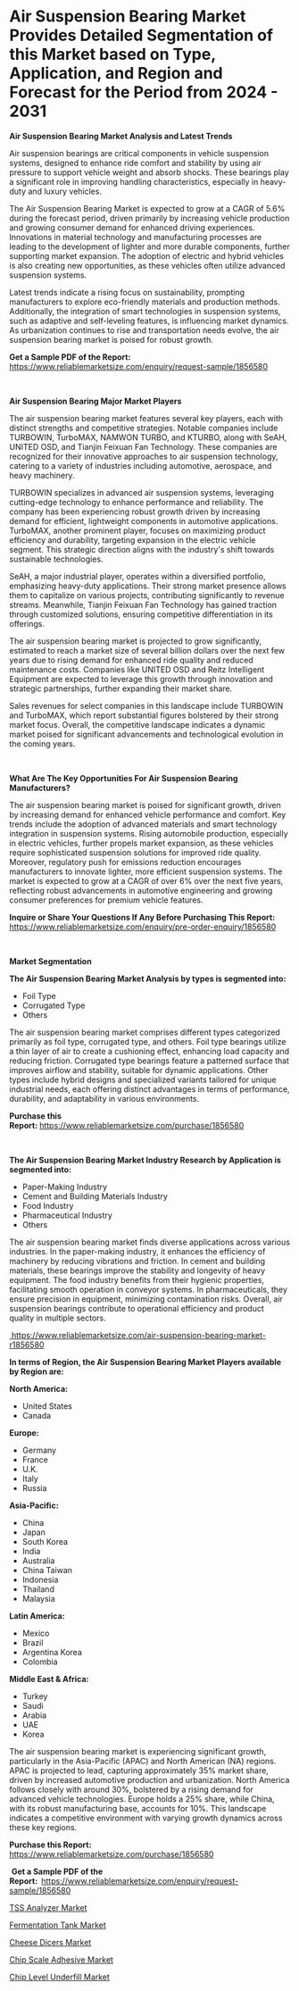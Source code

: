 <p><h1>Air Suspension Bearing Market Provides Detailed Segmentation of this Market based on Type, Application, and Region and Forecast for the Period from 2024 - 2031</h1></p><p><strong>Air Suspension Bearing Market Analysis and Latest Trends</strong></p>
<p><p>Air suspension bearings are critical components in vehicle suspension systems, designed to enhance ride comfort and stability by using air pressure to support vehicle weight and absorb shocks. These bearings play a significant role in improving handling characteristics, especially in heavy-duty and luxury vehicles.</p><p>The Air Suspension Bearing Market is expected to grow at a CAGR of 5.6% during the forecast period, driven primarily by increasing vehicle production and growing consumer demand for enhanced driving experiences. Innovations in material technology and manufacturing processes are leading to the development of lighter and more durable components, further supporting market expansion. The adoption of electric and hybrid vehicles is also creating new opportunities, as these vehicles often utilize advanced suspension systems.</p><p>Latest trends indicate a rising focus on sustainability, prompting manufacturers to explore eco-friendly materials and production methods. Additionally, the integration of smart technologies in suspension systems, such as adaptive and self-leveling features, is influencing market dynamics. As urbanization continues to rise and transportation needs evolve, the air suspension bearing market is poised for robust growth.</p></p>
<p><strong>Get a Sample PDF of the Report:&nbsp;</strong> <a href="https://www.reliablemarketsize.com/enquiry/request-sample/1856580?utm_campaign=1131&utm_medium=2&utm_source=Github&utm_content=ia&utm_term=20102024&utm_id=air-suspension-bearing">https://www.reliablemarketsize.com/enquiry/request-sample/1856580</a></p>
<p>&nbsp;</p>
<p><strong>Air Suspension Bearing Major Market Players</strong></p>
<p><p>The air suspension bearing market features several key players, each with distinct strengths and competitive strategies. Notable companies include TURBOWIN, TurboMAX, NAMWON TURBO, and KTURBO, along with SeAH, UNITED OSD, and Tianjin Feixuan Fan Technology. These companies are recognized for their innovative approaches to air suspension technology, catering to a variety of industries including automotive, aerospace, and heavy machinery.</p><p>TURBOWIN specializes in advanced air suspension systems, leveraging cutting-edge technology to enhance performance and reliability. The company has been experiencing robust growth driven by increasing demand for efficient, lightweight components in automotive applications. TurboMAX, another prominent player, focuses on maximizing product efficiency and durability, targeting expansion in the electric vehicle segment. This strategic direction aligns with the industry's shift towards sustainable technologies.</p><p>SeAH, a major industrial player, operates within a diversified portfolio, emphasizing heavy-duty applications. Their strong market presence allows them to capitalize on various projects, contributing significantly to revenue streams. Meanwhile, Tianjin Feixuan Fan Technology has gained traction through customized solutions, ensuring competitive differentiation in its offerings.</p><p>The air suspension bearing market is projected to grow significantly, estimated to reach a market size of several billion dollars over the next few years due to rising demand for enhanced ride quality and reduced maintenance costs. Companies like UNITED OSD and Reitz Intelligent Equipment are expected to leverage this growth through innovation and strategic partnerships, further expanding their market share.</p><p>Sales revenues for select companies in this landscape include TURBOWIN and TurboMAX, which report substantial figures bolstered by their strong market focus. Overall, the competitive landscape indicates a dynamic market poised for significant advancements and technological evolution in the coming years.</p></p>
<p>&nbsp;</p>
<p><strong>What Are The Key Opportunities For Air Suspension Bearing Manufacturers?</strong></p>
<p><p>The air suspension bearing market is poised for significant growth, driven by increasing demand for enhanced vehicle performance and comfort. Key trends include the adoption of advanced materials and smart technology integration in suspension systems. Rising automobile production, especially in electric vehicles, further propels market expansion, as these vehicles require sophisticated suspension solutions for improved ride quality. Moreover, regulatory push for emissions reduction encourages manufacturers to innovate lighter, more efficient suspension systems. The market is expected to grow at a CAGR of over 6% over the next five years, reflecting robust advancements in automotive engineering and growing consumer preferences for premium vehicle features.</p></p>
<p><strong>Inquire or Share Your Questions If Any Before Purchasing This Report:</strong> <a href="https://www.reliablemarketsize.com/enquiry/pre-order-enquiry/1856580?utm_campaign=1131&utm_medium=2&utm_source=Github&utm_content=ia&utm_term=20102024&utm_id=air-suspension-bearing">https://www.reliablemarketsize.com/enquiry/pre-order-enquiry/1856580</a></p>
<p>&nbsp;</p>
<p><strong>Market Segmentation</strong></p>
<p><strong>The Air Suspension Bearing Market Analysis by types is segmented into:</strong></p>
<p><ul><li>Foil Type</li><li>Corrugated Type</li><li>Others</li></ul></p>
<p><p>The air suspension bearing market comprises different types categorized primarily as foil type, corrugated type, and others. Foil type bearings utilize a thin layer of air to create a cushioning effect, enhancing load capacity and reducing friction. Corrugated type bearings feature a patterned surface that improves airflow and stability, suitable for dynamic applications. Other types include hybrid designs and specialized variants tailored for unique industrial needs, each offering distinct advantages in terms of performance, durability, and adaptability in various environments.</p></p>
<p><strong>Purchase this Report:&nbsp;</strong><a href="https://www.reliablemarketsize.com/purchase/1856580?utm_campaign=1131&utm_medium=2&utm_source=Github&utm_content=ia&utm_term=20102024&utm_id=air-suspension-bearing">https://www.reliablemarketsize.com/purchase/1856580</a></p>
<p>&nbsp;</p>
<p><strong>The Air Suspension Bearing Market Industry Research by Application is segmented into:</strong></p>
<p><ul><li>Paper-Making Industry</li><li>Cement and Building Materials Industry</li><li>Food Industry</li><li>Pharmaceutical Industry</li><li>Others</li></ul></p>
<p><p>The air suspension bearing market finds diverse applications across various industries. In the paper-making industry, it enhances the efficiency of machinery by reducing vibrations and friction. In cement and building materials, these bearings improve the stability and longevity of heavy equipment. The food industry benefits from their hygienic properties, facilitating smooth operation in conveyor systems. In pharmaceuticals, they ensure precision in equipment, minimizing contamination risks. Overall, air suspension bearings contribute to operational efficiency and product quality in multiple sectors.</p></p>
<p><a href="https://www.reliablemarketsize.com/air-suspension-bearing-market-r1856580?utm_campaign=1131&utm_medium=2&utm_source=Github&utm_content=ia&utm_term=20102024&utm_id=air-suspension-bearing">&nbsp;https://www.reliablemarketsize.com/air-suspension-bearing-market-r1856580</a></p>
<p><strong>In terms of Region, the Air Suspension Bearing Market Players available by Region are:</strong></p>
<p>
    <p> <strong> North America: </strong>
        <ul>
            <li>United States</li>
            <li>Canada</li>
        </ul>
        </p> 
    <p> <strong> Europe: </strong>
        <ul>
            <li>Germany</li>
            <li>France</li>
            <li>U.K.</li>
            <li>Italy</li>
            <li>Russia</li>
        </ul>
        </p> 
    <p> <strong> Asia-Pacific: </strong>
        <ul>
            <li>China</li>
            <li>Japan</li>
            <li>South Korea</li>
            <li>India</li>
            <li>Australia</li>
            <li>China Taiwan</li>
            <li>Indonesia</li>
            <li>Thailand</li>
            <li>Malaysia</li>
        </ul>
        </p> 
    <p> <strong> Latin America: </strong>
        <ul>
            <li>Mexico</li>
            <li>Brazil</li>
            <li>Argentina Korea</li>
            <li>Colombia</li>
        </ul>
        </p> 
    <p> <strong> Middle East & Africa: </strong>
        <ul>
            <li>Turkey</li>
            <li>Saudi</li>
            <li>Arabia</li>
            <li>UAE</li>
            <li>Korea</li>
        </ul>
    </p>
    </p>
<p><p>The air suspension bearing market is experiencing significant growth, particularly in the Asia-Pacific (APAC) and North American (NA) regions. APAC is projected to lead, capturing approximately 35% market share, driven by increased automotive production and urbanization. North America follows closely with around 30%, bolstered by a rising demand for advanced vehicle technologies. Europe holds a 25% share, while China, with its robust manufacturing base, accounts for 10%. This landscape indicates a competitive environment with varying growth dynamics across these key regions.</p></p>
<p><strong>Purchase this Report: </strong><a href="https://www.reliablemarketsize.com/purchase/1856580?utm_campaign=1131&utm_medium=2&utm_source=Github&utm_content=ia&utm_term=20102024&utm_id=air-suspension-bearing">https://www.reliablemarketsize.com/purchase/1856580</a></p>
<p>&nbsp;<strong>Get a Sample PDF of the Report:&nbsp;&nbsp;</strong><a href="https://www.reliablemarketsize.com/enquiry/request-sample/1856580?utm_campaign=1131&utm_medium=2&utm_source=Github&utm_content=ia&utm_term=20102024&utm_id=air-suspension-bearing">https://www.reliablemarketsize.com/enquiry/request-sample/1856580</a></p>
<p><strong></strong></p>
<p><p><a href="https://www.linkedin.com/pulse/exploring-tss-analyzer-market-dynamics-global-trends-q4nnf?utm_campaign=1131&utm_medium=2&utm_source=Github&utm_content=ia&utm_term=20102024&utm_id=air-suspension-bearing">TSS Analyzer Market</a></p><p><a href="https://issuu.com/reportprime-2/docs/fermentation-tank-market-size-2030._a5fa19bc062cc6?utm_campaign=1131&utm_medium=2&utm_source=Github&utm_content=ia&utm_term=20102024&utm_id=air-suspension-bearing">Fermentation Tank Market</a></p><p><a href="https://issuu.com/reportprime-2/docs/cheese-dicers-market-size-2030.pptx_5faa4466f18482?utm_campaign=1131&utm_medium=2&utm_source=Github&utm_content=ia&utm_term=20102024&utm_id=air-suspension-bearing">Cheese Dicers Market</a></p><p><a href="https://github.com/nekolalrclippo/Market-Research-Report-List-1/blob/main/chip-scale-adhesive-market.md?utm_campaign=1131&utm_medium=2&utm_source=Github&utm_content=ia&utm_term=20102024&utm_id=air-suspension-bearing">Chip Scale Adhesive Market</a></p><p><a href="https://github.com/cecilebbruhter/Market-Research-Report-List-1/blob/main/chip-level-underfill-market.md?utm_campaign=1131&utm_medium=2&utm_source=Github&utm_content=ia&utm_term=20102024&utm_id=air-suspension-bearing">Chip Level Underfill Market</a></p></p>
